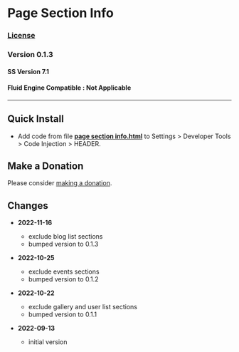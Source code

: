 # Page Section Info

### [License][1]
    
### Version 0.1.3

#### SS Version 7.1

#### Fluid Engine Compatible : Not Applicable

---

## Quick Install

* Add code from file **[page section info.html][2]** to Settings >
  Developer Tools > Code Injection > HEADER.

## Make a Donation

Please consider [making a donation][3].

## Changes

* **2022-11-16**

  * exclude blog list sections
  * bumped version to 0.1.3
  
* **2022-10-25**

  * exclude events sections
  * bumped version to 0.1.2
  
* **2022-10-22**

  * exclude gallery and user list sections
  * bumped version to 0.1.1
  
* **2022-09-13**

  * initial version

[1]: https://github.com/tomsWebConsulting/twcsl/blob/main/LICENSE.txt#L1
[2]: page%20section%20info.html#L1
[3]: https://github.com/tomsWebConsulting/twcsl#make-a-donation
